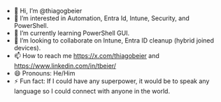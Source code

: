 - 👋 Hi, I’m @thiagogbeier
- 👀 I’m interested in Automation, Entra Id, Intune, Security, and PowerShell.
- 🌱 I’m currently learning PowerShell GUI.
- 💞️ I’m looking to collaborate on Intune, Entra ID cleanup (hybrid joined devices).
- 📫 How to reach me https://x.com/thiagobeier and https://www.linkedin.com/in/tbeier/
- 😄 Pronouns: He/Him
- ⚡ Fun fact: If I could have any superpower, it would be to speak any language so I could connect with anyone in the world.

<!---
thiagogbeier/thiagogbeier is a ✨ special ✨ repository because its `README.md` (this file) appears on your GitHub profile.
You can click the Preview link to take a look at your changes.
--->
